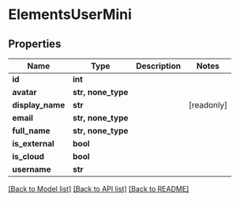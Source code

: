 # ElementsUserMini


## Properties

Name | Type | Description | Notes
------------ | ------------- | ------------- | -------------
**id** | **int** |  | 
**avatar** | **str, none_type** |  | 
**display_name** | **str** |  | [readonly] 
**email** | **str, none_type** |  | 
**full_name** | **str, none_type** |  | 
**is_external** | **bool** |  | 
**is_cloud** | **bool** |  | 
**username** | **str** |  | 

[[Back to Model list]](../#documentation-for-models) [[Back to API list]](../#documentation-for-api-endpoints) [[Back to README]](../)


